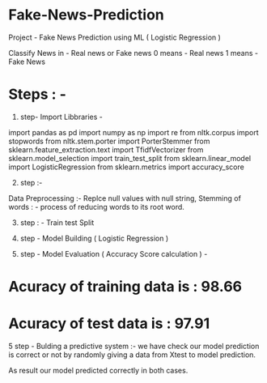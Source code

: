 # Fake-News-Prediction
Project - Fake News Prediction using ML  ( Logistic Regression )

Classify News in - Real news or Fake news
 0 means  - Real news
 1 means  - Fake News
 
 # Steps : - 
 1. step- Import Libbraries - 
 
import pandas as pd
import numpy as np
import re
from nltk.corpus import stopwords
from nltk.stem.porter import PorterStemmer
from sklearn.feature_extraction.text import TfidfVectorizer
from sklearn.model_selection import train_test_split
from sklearn.linear_model import LogisticRegression
from sklearn.metrics import accuracy_score

2. step :-

Data Preprocessing :-  Replce null values with null string,  Stemming of words : - process of reducing words to its root word.

3. step : - Train test Split

4. step - Model Building ( Logistic Regression )

5. step - Model Evaluation ( Accuracy Score calculation )  -

# Acuracy of training data is :  98.66
# Acuracy of test data is :  97.91

5 step - Bulding a predictive system :-  we have check our model prediction is correct or not by randomly giving a data from Xtest to model prediction.

As result our model predicted correctly in both cases.
